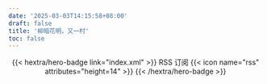 ```yaml
---
date: '2025-03-03T14:15:58+08:00'
draft: false
title: '柳暗花明，又一村'
toc: false
---
```



<div style="text-align: center; margin-top: 1em;">
{{< hextra/hero-badge link="index.xml" >}}
  <span>RSS 订阅</span>
  {{< icon name="rss" attributes="height=14" >}}
{{< /hextra/hero-badge >}}
</div>
